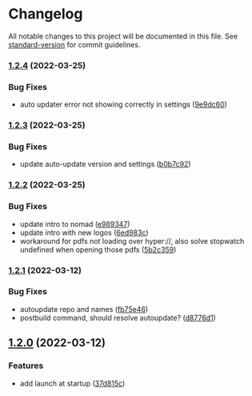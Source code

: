 # Changelog

All notable changes to this project will be documented in this file. See [standard-version](https://github.com/conventional-changelog/standard-version) for commit guidelines.

### [1.2.4](https://github.com/knownasilya/nomad/compare/v1.2.3...v1.2.4) (2022-03-25)


### Bug Fixes

* auto updater error not showing correctly in settings ([9e9dc60](https://github.com/knownasilya/nomad/commit/9e9dc600ccc38795feda917fe0e9ef069299b45d))

### [1.2.3](https://github.com/knownasilya/nomad/compare/v1.2.2...v1.2.3) (2022-03-25)


### Bug Fixes

* update auto-update version and settings ([b0b7c92](https://github.com/knownasilya/nomad/commit/b0b7c9211646d384d6b9d80bdcd1b470f20cbe26))

### [1.2.2](https://github.com/knownasilya/nomad/compare/v1.2.1...v1.2.2) (2022-03-25)


### Bug Fixes

* update intro to nomad ([e989347](https://github.com/knownasilya/nomad/commit/e9893470b0ccd9c4faead4b483def1a7f0987755))
* update intro with new logos ([6ed983c](https://github.com/knownasilya/nomad/commit/6ed983c9ec2e2e38437264cc6fc7e99bb84946ed))
* workaround for pdfs not loading over hyper://, also solve stopwatch undefined when opening those pdfs ([5b2c359](https://github.com/knownasilya/nomad/commit/5b2c3596866c6638fbb806e19e0e6245330e4511))

### [1.2.1](https://github.com/knownasilya/nomad/compare/v1.2.0...v1.2.1) (2022-03-12)


### Bug Fixes

* autoupdate repo and names ([fb75e46](https://github.com/knownasilya/nomad/commit/fb75e4679f5d448bc1cd492bf8630c895ca031b3))
* postbuild command, should resolve autoupdate? ([d8776d1](https://github.com/knownasilya/nomad/commit/d8776d190f7647206d8eca7e9708b2b4d69f5b54))

## [1.2.0](https://github.com/knownasilya/nomad/compare/v1.1.0...v1.2.0) (2022-03-12)


### Features

* add launch at startup ([37d815c](https://github.com/knownasilya/nomad/commit/37d815caf79e99e886e2153174d757271eab2803))
